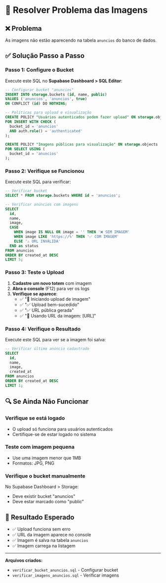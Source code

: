 # 🔧 Resolver Problema das Imagens

## ❌ Problema
As imagens não estão aparecendo na tabela `anuncios` do banco de dados.

## ✅ Solução Passo a Passo

### **Passo 1: Configure o Bucket**
Execute este SQL no **Supabase Dashboard > SQL Editor**:

```sql
-- Configurar bucket "anuncios"
INSERT INTO storage.buckets (id, name, public)
VALUES ('anuncios', 'anuncios', true)
ON CONFLICT (id) DO NOTHING;

-- Políticas para upload e visualização
CREATE POLICY "Usuários autenticados podem fazer upload" ON storage.objects
FOR INSERT WITH CHECK (
  bucket_id = 'anuncios'
  AND auth.role() = 'authenticated'
);

CREATE POLICY "Imagens públicas para visualização" ON storage.objects
FOR SELECT USING (
  bucket_id = 'anuncios'
);
```

### **Passo 2: Verifique se Funcionou**
Execute este SQL para verificar:

```sql
-- Verificar bucket
SELECT * FROM storage.buckets WHERE id = 'anuncios';

-- Verificar anúncios com imagens
SELECT 
  id,
  name,
  image,
  CASE 
    WHEN image IS NULL OR image = '' THEN '❌ SEM IMAGEM'
    WHEN image LIKE 'https://%' THEN '✅ COM IMAGEM'
    ELSE '⚠️ URL INVÁLIDA'
  END as status
FROM anuncios 
ORDER BY created_at DESC 
LIMIT 5;
```

### **Passo 3: Teste o Upload**
1. **Cadastre um novo totem** com imagem
2. **Abra o console** (F12) para ver os logs
3. **Verifique se aparece**:
   - ✅ "🚀 Iniciando upload de imagem"
   - ✅ "✅ Upload bem-sucedido"
   - ✅ "✅ URL pública gerada"
   - ✅ "🔗 Usando URL da imagem: [URL]"

### **Passo 4: Verifique o Resultado**
Execute este SQL para ver se a imagem foi salva:

```sql
-- Verificar último anúncio cadastrado
SELECT 
  id,
  name,
  image,
  created_at
FROM anuncios 
ORDER BY created_at DESC 
LIMIT 1;
```

## 🔍 Se Ainda Não Funcionar

### **Verifique se está logado**
- O upload só funciona para usuários autenticados
- Certifique-se de estar logado no sistema

### **Teste com imagem pequena**
- Use uma imagem menor que 1MB
- Formatos: JPG, PNG

### **Verifique o bucket manualmente**
No Supabase Dashboard > Storage:
- Deve existir bucket "anuncios"
- Deve estar marcado como "public"

## 🚀 Resultado Esperado
- ✅ Upload funciona sem erro
- ✅ URL da imagem aparece no console
- ✅ Imagem é salva na tabela `anuncios`
- ✅ Imagem carrega na listagem

---
**Arquivos criados:**
- `verificar_bucket_anuncios.sql` - Configurar bucket
- `verificar_imagens_anuncios.sql` - Verificar imagens 